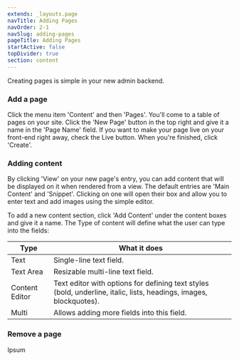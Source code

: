 ```yaml
---
extends: _layouts.page
navTitle: Adding Pages
navOrder: 2-1
navSlug: adding-pages
pageTitle: Adding Pages
startActive: false
topDivider: true
section: content
---
```


<p>Creating pages is simple in your new admin backend.</p>

<h3>Add a page</h3>
<p>Click the menu item 'Content' and then 'Pages'. You'll come to a table of pages
on your site. Click the 'New Page' button in the top right and give it a name in
the 'Page Name' field. If you want to make your page live on your front-end right
away, check the Live button. When you're finished, click 'Create'.</p>

<h3>Adding content</h3>
<p>By clicking 'View' on your new page's entry, you can add content that will
be displayed on it when rendered from a view. The default entries are 'Main Content'
and 'Snippet'. Clicking on one will open their box and allow you to enter text and
add images using the simple editor.</p>

<p>To add a new content section, click 'Add Content' under the content boxes and
give it a name. The Type of content will define what the user can type into the
fields:</p>

<table class="table">
  <thead class="thead-light">
    <tr>
      <th>Type</th>
      <th>What it does</th>
    </tr>
  </thead>
  <tbody>
    <tr>
      <td>Text</td>
      <td>Single-line text field.</td>
    </tr>
    <tr>
      <td>Text Area</td>
      <td>Resizable multi-line text field.</td>
    </tr>
    <tr>
      <td>Content Editor</td>
      <td>Text editor with options for defining text styles (bold, underline, italic,
          lists, headings, images, blockquotes).</td>
    </tr>
    <tr>
      <td>Multi</td>
      <td>Allows adding more fields into this field.</td>
    </tr>
  </tbody>
</table>

<h3>Remove a page</h3>
<p>Ipsum</p>
